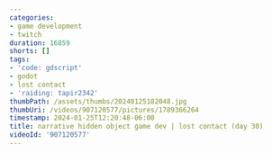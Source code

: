 ```yaml
---
categories:
- game development
- twitch
duration: 16859
shorts: []
tags:
- 'code: gdscript'
- godot
- lost contact
- 'raiding: tapir2342'
thumbPath: /assets/thumbs/20240125182048.jpg
thumbUri: /videos/907120577/pictures/1789366264
timestamp: 2024-01-25T12:20:48-06:00
title: narrative hidden object game dev | lost contact (day 30)
videoId: '907120577'
---
```

